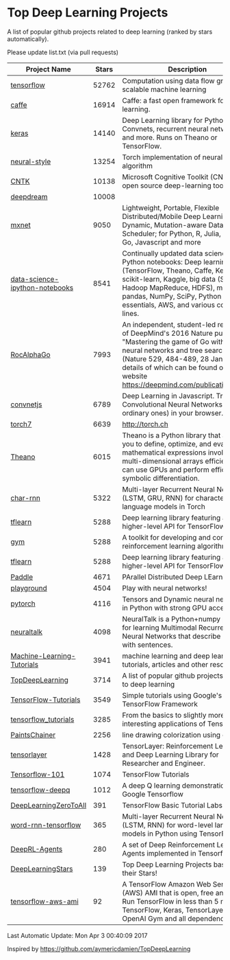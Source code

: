 # Top Deep Learning Projects
A list of popular github projects related to deep learning (ranked by stars automatically).

Please update list.txt (via pull requests)

| Project Name| Stars | Description 
| ------- | ------ | ------  
| [tensorflow](https://github.com/tensorflow/tensorflow) | 52762 | Computation using data flow graphs for scalable machine learning |  
| [caffe](https://github.com/BVLC/caffe) | 16914 | Caffe: a fast open framework for deep learning. |  
| [keras](https://github.com/fchollet/keras) | 14140 | Deep Learning library for Python. Convnets, recurrent neural networks, and more. Runs on Theano or TensorFlow. |  
| [neural-style](https://github.com/jcjohnson/neural-style) | 13254 | Torch implementation of neural style algorithm |  
| [CNTK](https://github.com/Microsoft/CNTK) | 10138 | Microsoft Cognitive Toolkit (CNTK), an open source deep-learning toolkit |  
| [deepdream](https://github.com/google/deepdream) | 10008 |  |  
| [mxnet](https://github.com/dmlc/mxnet) | 9050 | Lightweight, Portable, Flexible Distributed/Mobile Deep Learning with Dynamic, Mutation-aware Dataflow Dep Scheduler; for Python, R, Julia, Scala, Go, Javascript and more |  
| [data-science-ipython-notebooks](https://github.com/donnemartin/data-science-ipython-notebooks) | 8541 | Continually updated data science Python notebooks: Deep learning (TensorFlow, Theano, Caffe, Keras), scikit-learn, Kaggle, big data (Spark, Hadoop MapReduce, HDFS), matplotlib, pandas, NumPy, SciPy, Python essentials, AWS, and various command lines. |  
| [RocAlphaGo](https://github.com/Rochester-NRT/RocAlphaGo) | 7993 | An independent, student-led replication of DeepMind's 2016 Nature publication, "Mastering the game of Go with deep neural networks and tree search" (Nature 529, 484-489, 28 Jan 2016), details of which can be found on their website https://deepmind.com/publications.html. |  
| [convnetjs](https://github.com/karpathy/convnetjs) | 6789 | Deep Learning in Javascript. Train Convolutional Neural Networks (or ordinary ones) in your browser. |  
| [torch7](https://github.com/torch/torch7) | 6639 | http://torch.ch |  
| [Theano](https://github.com/Theano/Theano) | 6015 | Theano is a Python library that allows you to define, optimize, and evaluate mathematical expressions involving multi-dimensional arrays efficiently. It can use GPUs and perform efficient symbolic differentiation. |  
| [char-rnn](https://github.com/karpathy/char-rnn) | 5322 | Multi-layer Recurrent Neural Networks (LSTM, GRU, RNN) for character-level language models in Torch |  
| [tflearn](https://github.com/tflearn/tflearn) | 5288 | Deep learning library featuring a higher-level API for TensorFlow. |  
| [gym](https://github.com/openai/gym) | 5288 | A toolkit for developing and comparing reinforcement learning algorithms. |  
| [tflearn](https://github.com/tflearn/tflearn) | 5288 | Deep learning library featuring a higher-level API for TensorFlow. |  
| [Paddle](https://github.com/PaddlePaddle/Paddle) | 4671 | PArallel Distributed Deep LEarning |  
| [playground](https://github.com/tensorflow/playground) | 4504 | Play with neural networks! |  
| [pytorch](https://github.com/pytorch/pytorch) | 4116 | Tensors and Dynamic neural networks in Python  with strong GPU acceleration |  
| [neuraltalk](https://github.com/karpathy/neuraltalk) | 4098 | NeuralTalk is a Python+numpy project for learning Multimodal Recurrent Neural Networks that describe images with sentences. |  
| [Machine-Learning-Tutorials](https://github.com/ujjwalkarn/Machine-Learning-Tutorials) | 3941 | machine learning and deep learning tutorials, articles and other resources  |  
| [TopDeepLearning](https://github.com/aymericdamien/TopDeepLearning) | 3714 | A list of popular github projects related to deep learning |  
| [TensorFlow-Tutorials](https://github.com/nlintz/TensorFlow-Tutorials) | 3549 | Simple tutorials using Google's TensorFlow Framework |  
| [tensorflow_tutorials](https://github.com/pkmital/tensorflow_tutorials) | 3285 | From the basics to slightly more interesting applications of Tensorflow |  
| [PaintsChainer](https://github.com/pfnet/PaintsChainer) | 2256 | line drawing colorization using chainer |  
| [tensorlayer](https://github.com/zsdonghao/tensorlayer) | 1428 | TensorLayer: Reinforcement Learning and Deep Learning Library for Researcher and Engineer. |  
| [Tensorflow-101](https://github.com/sjchoi86/Tensorflow-101) | 1074 | TensorFlow Tutorials |  
| [tensorflow-deepq](https://github.com/nivwusquorum/tensorflow-deepq) | 1012 | A deep Q learning demonstration using Google Tensorflow |  
| [DeepLearningZeroToAll](https://github.com/hunkim/DeepLearningZeroToAll) | 391 | TensorFlow Basic Tutorial Labs |  
| [word-rnn-tensorflow](https://github.com/hunkim/word-rnn-tensorflow) | 365 | Multi-layer Recurrent Neural Networks (LSTM, RNN) for word-level language models in Python using TensorFlow. |  
| [DeepRL-Agents](https://github.com/awjuliani/DeepRL-Agents) | 280 | A set of Deep Reinforcement Learning Agents implemented in Tensorflow. |  
| [DeepLearningStars](https://github.com/hunkim/DeepLearningStars) | 139 | Top Deep Learning Projects based on their Stars! |  
| [tensorflow-aws-ami](https://github.com/ritchieng/tensorflow-aws-ami) | 92 | A TensorFlow Amazon Web Service (AWS) AMI that is open, free and works. Run TensorFlow in less than 5 minutes. TensorFlow, Keras, TensorLayer, OpenAI Gym and all dependencies. |  

Last Automatic Update: Mon Apr  3 00:40:09 2017

Inspired by https://github.com/aymericdamien/TopDeepLearning